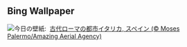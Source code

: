 ## Bing Wallpaper
![](https://www.bing.com/th?id=OHR.ItalicaRuins_JA-JP9815947599_UHD.jpg&w=1000)今日の壁紙: &nbsp;[古代ローマの都市イタリカ, スペイン (© Moses Palermo/Amazing Aerial Agency)](https://www.bing.com/th?id=OHR.ItalicaRuins_JA-JP9815947599_UHD.jpg)
<br><br/>
